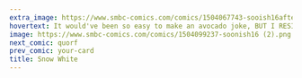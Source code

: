 ```yaml
---
extra_image: https://www.smbc-comics.com/comics/1504067743-sooish16after.png
hovertext: It would've been so easy to make an avocado joke, BUT I RESISTED.
image: https://www.smbc-comics.com/comics/1504099237-soonish16 (2).png
next_comic: quorf
prev_comic: your-card
title: Snow White
---
```


